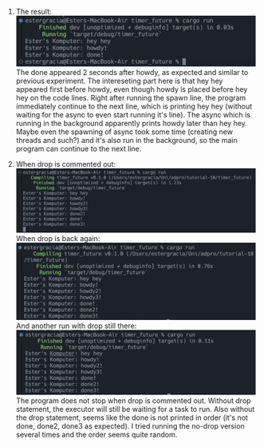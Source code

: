 1. The result: 
![alt text](img/image-1.2.png)
The done appeared 2 seconds after howdy, as expected and similar to previous experiment. The intereseting part here is that hey hey appeared first before howdy, even though howdy is placed before hey hey on the code lines. Right after running the spawn line, the program immediately continue to the next line, which is printing hey hey (without waiting for the async to even start running it's line). The async which is running in the background apparently prints howdy later than hey hey. Maybe even the spawning of async took some time (creating new threads and such?) and it's also run in the background, so the main program can continue to the next line.

2. When drop is commented out: 
![alt text](img/image-1.3-a.png)
When drop is back again: 
![alt text](img/image-1.3-b.png)
And another run with drop still there:
![alt text](img/image-1.3-c.png)
The program does not stop when drop is commented out. Without drop statement, the executor will still be waiting for a task to run. 
Also without the drop statement, seems like the done is not printed in order (it's not done, done2, done3 as expected). I tried running the no-drop version several times and the order seems quite random. 